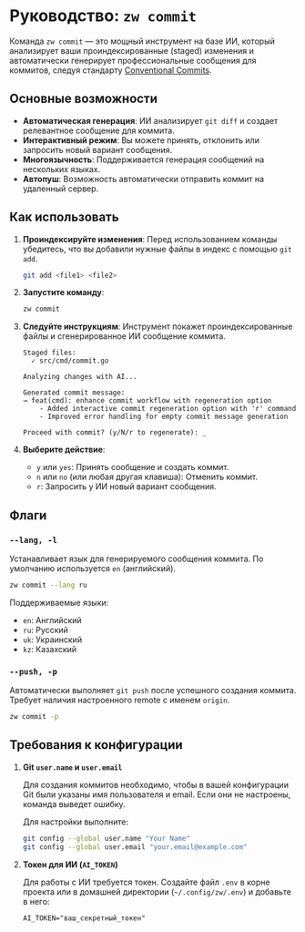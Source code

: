 # Руководство: `zw commit`

Команда `zw commit` — это мощный инструмент на базе ИИ, который анализирует ваши проиндексированные (staged) изменения и автоматически генерирует профессиональные сообщения для коммитов, следуя стандарту [Conventional Commits](https://www.conventionalcommits.org/).

## Основные возможности

- **Автоматическая генерация**: ИИ анализирует `git diff` и создает релевантное сообщение для коммита.
- **Интерактивный режим**: Вы можете принять, отклонить или запросить новый вариант сообщения.
- **Многоязычность**: Поддерживается генерация сообщений на нескольких языках.
- **Автопуш**: Возможность автоматически отправить коммит на удаленный сервер.

## Как использовать

1.  **Проиндексируйте изменения**: Перед использованием команды убедитесь, что вы добавили нужные файлы в индекс с помощью `git add`.

    ```bash
    git add <file1> <file2>
    ```

2.  **Запустите команду**:

    ```bash
    zw commit
    ```

3.  **Следуйте инструкциям**: Инструмент покажет проиндексированные файлы и сгенерированное ИИ сообщение коммита.

    ```
    Staged files:
      ✓ src/cmd/commit.go

    Analyzing changes with AI...

    Generated commit message:
    → feat(cmd): enhance commit workflow with regeneration option
        - Added interactive commit regeneration option with 'r' command
        - Improved error handling for empty commit message generation

    Proceed with commit? (y/N/r to regenerate): _
    ```

4.  **Выберите действие**:
    - `y` или `yes`: Принять сообщение и создать коммит.
    - `n` или `no` (или любая другая клавиша): Отменить коммит.
    - `r`: Запросить у ИИ новый вариант сообщения.

## Флаги

### `--lang, -l`

Устанавливает язык для генерируемого сообщения коммита. По умолчанию используется `en` (английский).

```bash
zw commit --lang ru
```

Поддерживаемые языки:
- `en`: Английский
- `ru`: Русский
- `uk`: Украинский
- `kz`: Казахский

### `--push, -p`

Автоматически выполняет `git push` после успешного создания коммита. Требует наличия настроенного remote с именем `origin`.

```bash
zw commit -p
```

## Требования к конфигурации

1.  **Git `user.name` и `user.email`**

    Для создания коммитов необходимо, чтобы в вашей конфигурации Git были указаны имя пользователя и email. Если они не настроены, команда выведет ошибку.

    Для настройки выполните:
    ```bash
    git config --global user.name "Your Name"
    git config --global user.email "your.email@example.com"
    ```

2.  **Токен для ИИ (`AI_TOKEN`)**

    Для работы с ИИ требуется токен. Создайте файл `.env` в корне проекта или в домашней директории (`~/.config/zw/.env`) и добавьте в него:

    ```
    AI_TOKEN="ваш_секретный_токен"
    ```
